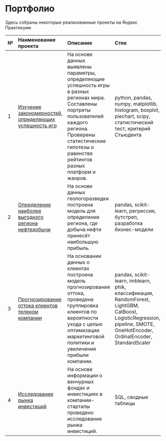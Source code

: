 # Портфолио
Здесь собраны некоторые реализованные проекты на Яндекс Практикуме

| №  | Наименование проекта       | Описание                                           | Стек                  |
| :- | :------------------------- | :------------------------------------------------- | :-------------------- |
| 1  | [Изучение закономерностей, определяющих успешность игр](https://github.com/SvetBesedina/Portfolio-1/blob/main/GameDev/README.md) | На основе данных выявлены параметры, определяющие успешность игры в разных регионах мира. Составлены портреты пользователей каждого региона. Проверены статистические гипотезы о равенстве рейтингов разных платформ и жанров.| python, pandas, numpy, matplotlib, histogram, boxplot, piechart, scipy, статистический тест, критерий Стьюдента|
| 2  | [Определение наиболее выгодного региона нефтедобычи](https://github.com/SvetBesedina/Portfolio-1/blob/main/Oil%20Production/README.md) | На основе данных геологоразведки построена модель для определения региона, где добыча нефти принесёт наибольшую прибыль. | pandas, scikit-learn, регрессия, бутстреп, разработка бизнес-модели|
| 3  | [Прогнозирование оттока клиентов телеком компании](https://github.com/SvetBesedina/Portfolio-1/blob/main/Telecom/README.md)    | На основании данных о клиентах построена модель прогнозирования оттока, проведена группировка клиентов по вероятности ухода с целью оптимизации маркетинговой политики и увеличения прибыли компании. | pandas, scikit-learn, imblearn, phik, классификация, RandomForest, LightGBM, CatBoost, LogisticRegression, pipeline, SMOTE, OneHotEncoder, OrdinalEncoder, StandardScaler| 
| 4  | [Исследование рынка инвестиций]()   | На основе информации о венчурных фондах и инвестициях в компании-стартапы проведено исследование рынка инвестиций. | SQL, сводные таблицы|
